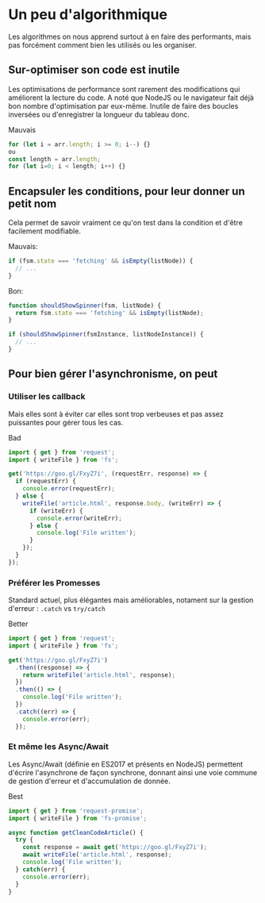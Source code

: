 Un peu d'algorithmique
==

Les algorithmes on nous apprend surtout à en faire des performants, mais pas forcément comment bien les utilisés ou les organiser.

## Sur-optimiser son code est inutile

Les optimisations de performance sont rarement des modifications qui améliorent la lecture du code. A noté que NodeJS ou le navigateur fait déjà bon nombre d'optimisation par eux-même.
Inutile de faire des boucles inversées ou d'enregistrer la longueur du tableau donc.

Mauvais
```js
for (let i = arr.length; i >= 0; i--) {}
ou 
const length = arr.length;
for (let i=0; i < length; i++) {}
```

## Encapsuler les conditions, pour leur donner un petit nom

Cela permet de savoir vraiment ce qu'on test dans la condition et d'être facilement modifiable.

Mauvais:
```js
if (fsm.state === 'fetching' && isEmpty(listNode)) {
  // ...
}
```
Bon:
```js
function shouldShowSpinner(fsm, listNode) {
  return fsm.state === 'fetching' && isEmpty(listNode);
}

if (shouldShowSpinner(fsmInstance, listNodeInstance)) {
  // ...
}
```

## Pour bien gérer l'asynchronisme, on peut 

### Utiliser les callback

Mais elles sont à éviter car elles sont trop verbeuses et pas assez puissantes pour gérer tous les cas.

Bad
```js
import { get } from 'request';
import { writeFile } from 'fs';

get('https://goo.gl/FxyZ7i', (requestErr, response) => {
  if (requestErr) {
    console.error(requestErr);
  } else {
    writeFile('article.html', response.body, (writeErr) => {
      if (writeErr) {
        console.error(writeErr);
      } else {
        console.log('File written');
      }
    });
  }
});
```      
### Préférer les Promesses

Standard actuel, plus élégantes mais améliorables, notament sur la gestion d'erreur :
`.catch` vs `try/catch`

Better
```js
import { get } from 'request';
import { writeFile } from 'fs';

get('https://goo.gl/FxyZ7i')
  .then((response) => {
    return writeFile('article.html', response);
  })
  .then(() => {
    console.log('File written');
  })
  .catch((err) => {
    console.error(err);
  });
```

### Et même les Async/Await

Les Async/Await (définie en ES2017 et présents en NodeJS) permettent d'écrire l'asynchrone de façon synchrone, donnant ainsi une voie commune de gestion d'erreur et d'accumulation de donnée.

Best
```js
import { get } from 'request-promise';
import { writeFile } from 'fs-promise';

async function getCleanCodeArticle() {
  try {
    const response = await get('https://goo.gl/FxyZ7i');
    await writeFile('article.html', response);
    console.log('File written');
  } catch(err) {
    console.error(err);
  }
}
```


